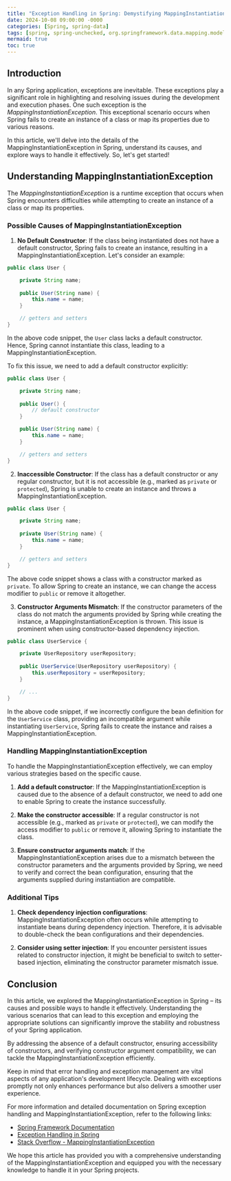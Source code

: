 ```yaml
---
title: "Exception Handling in Spring: Demystifying MappingInstantiationException"
date: 2024-10-08 09:00:00 -0000
categories: [Spring, spring-data]
tags: [spring, spring-unchecked, org.springframework.data.mapping.model]
mermaid: true
toc: true
---
```



## Introduction

In any Spring application, exceptions are inevitable. These exceptions play a significant role in highlighting and resolving issues during the development and execution phases. One such exception is the *MappingInstantiationException*. This exceptional scenario occurs when Spring fails to create an instance of a class or map its properties due to various reasons.

In this article, we'll delve into the details of the MappingInstantiationException in Spring, understand its causes, and explore ways to handle it effectively. So, let's get started!

## Understanding MappingInstantiationException

The *MappingInstantiationException* is a runtime exception that occurs when Spring encounters difficulties while attempting to create an instance of a class or map its properties.

### Possible Causes of MappingInstantiationException

1. **No Default Constructor**: If the class being instantiated does not have a default constructor, Spring fails to create an instance, resulting in a MappingInstantiationException. Let's consider an example:

```java
public class User {

    private String name;
    
    public User(String name) {
        this.name = name;
    }

    // getters and setters
}
```

In the above code snippet, the `User` class lacks a default constructor. Hence, Spring cannot instantiate this class, leading to a MappingInstantiationException.

To fix this issue, we need to add a default constructor explicitly:

```java
public class User {

    private String name;
    
    public User() {
        // default constructor
    }

    public User(String name) {
        this.name = name;
    }

    // getters and setters
}
```

2. **Inaccessible Constructor**: If the class has a default constructor or any regular constructor, but it is not accessible (e.g., marked as `private` or `protected`), Spring is unable to create an instance and throws a MappingInstantiationException.

```java
public class User {

    private String name;
    
    private User(String name) {
        this.name = name;
    }

    // getters and setters
}
```

The above code snippet shows a class with a constructor marked as `private`. To allow Spring to create an instance, we can change the access modifier to `public` or remove it altogether.

3. **Constructor Arguments Mismatch**: If the constructor parameters of the class do not match the arguments provided by Spring while creating the instance, a MappingInstantiationException is thrown. This issue is prominent when using constructor-based dependency injection.

```java
public class UserService {

    private UserRepository userRepository;
    
    public UserService(UserRepository userRepository) {
        this.userRepository = userRepository;
    }

    // ...
}
```

In the above code snippet, if we incorrectly configure the bean definition for the `UserService` class, providing an incompatible argument while instantiating `UserService`, Spring fails to create the instance and raises a MappingInstantiationException.

### Handling MappingInstantiationException

To handle the MappingInstantiationException effectively, we can employ various strategies based on the specific cause.

1. **Add a default constructor**: If the MappingInstantiationException is caused due to the absence of a default constructor, we need to add one to enable Spring to create the instance successfully.

2. **Make the constructor accessible**: If a regular constructor is not accessible (e.g., marked as `private` or `protected`), we can modify the access modifier to `public` or remove it, allowing Spring to instantiate the class.

3. **Ensure constructor arguments match**: If the MappingInstantiationException arises due to a mismatch between the constructor parameters and the arguments provided by Spring, we need to verify and correct the bean configuration, ensuring that the arguments supplied during instantiation are compatible.

### Additional Tips

1. **Check dependency injection configurations**: MappingInstantiationException often occurs while attempting to instantiate beans during dependency injection. Therefore, it is advisable to double-check the bean configurations and their dependencies.

2. **Consider using setter injection**: If you encounter persistent issues related to constructor injection, it might be beneficial to switch to setter-based injection, eliminating the constructor parameter mismatch issue.

## Conclusion

In this article, we explored the MappingInstantiationException in Spring – its causes and possible ways to handle it effectively. Understanding the various scenarios that can lead to this exception and employing the appropriate solutions can significantly improve the stability and robustness of your Spring application.

By addressing the absence of a default constructor, ensuring accessibility of constructors, and verifying constructor argument compatibility, we can tackle the MappingInstantiationException efficiently.

Keep in mind that error handling and exception management are vital aspects of any application's development lifecycle. Dealing with exceptions promptly not only enhances performance but also delivers a smoother user experience.

For more information and detailed documentation on Spring exception handling and MappingInstantiationException, refer to the following links:

- [Spring Framework Documentation](https://docs.spring.io/spring-framework/docs/current/reference/html/core.html#beans-factory-collaborators)
- [Exception Handling in Spring](https://www.baeldung.com/exception-handling-for-rest-with-spring)
- [Stack Overflow - MappingInstantiationException](https://stackoverflow.com/questions/32229901/mappinginstantiationexception-reflectiverepositoryinvocatorexception-no-defau)

We hope this article has provided you with a comprehensive understanding of the MappingInstantiationException and equipped you with the necessary knowledge to handle it in your Spring projects.